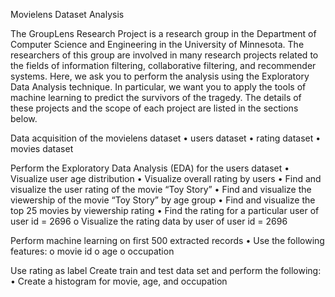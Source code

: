Movielens Dataset Analysis

The GroupLens Research Project is a research group in the Department of Computer Science and Engineering in the University of Minnesota. 
The researchers of this group are involved in many research projects related to the fields of information filtering, collaborative 
filtering, and recommender systems. Here, we ask you to perform the analysis using the Exploratory Data Analysis technique. 
In particular, we want you to apply the tools of machine learning to predict the survivors of the tragedy. 
The details of these projects and the scope of each project are listed in the sections below.

Data acquisition of the movielens dataset
•	users dataset
•	rating dataset
•	movies dataset

Perform the Exploratory Data Analysis (EDA) for the users dataset
•	Visualize user age distribution
•	Visualize overall rating by users
•	Find and visualize the user rating of the movie “Toy Story”
•	Find and visualize the viewership of the movie “Toy Story” by age group
•	Find and visualize the top 25 movies by viewership rating
•	Find the rating for a particular user of user id = 2696
  o	Visualize the rating data by user of user id = 2696
  
Perform machine learning on first 500 extracted records
•	Use the following features:
  o	movie id
  o	age
  o	occupation
  
Use rating as label
Create train and test data set and perform the following: 
•	Create a histogram for movie, age, and occupation
